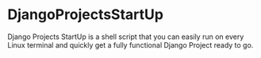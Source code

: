 # DjangoProjectsStartUp
Django Projects StartUp is a shell script that you can easily run on every Linux terminal and quickly get a fully functional Django Project ready to go.
